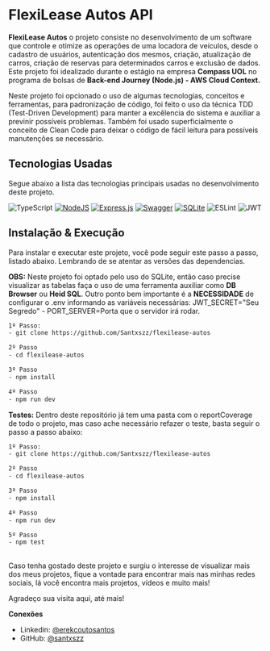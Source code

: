 # FlexiLease Autos API
**FlexiLease Autos** o projeto consiste no desenvolvimento de um software que controle e otimize as operações de uma locadora de veículos, desde o cadastro de usuários, autenticação dos mesmos, criação, atualização de carros, criação de reservas para determinados carros e exclusão de dados.
Este projeto foi idealizado durante o estágio na empresa **Compass UOL** no programa de bolsas de **Back-end Journey (Node.js) - AWS Cloud Context.**

Neste projeto foi opcionado o uso de algumas tecnologias, conceitos e ferramentas, para padronização de código, foi feito o uso da técnica TDD (Test-Driven Development) para manter a excêlencia do sistema e auxiliar a previnir possíveis problemas. Também foi usado superficialmente o conceito de Clean Code para deixar o código de fácil leitura para possíveis manutenções se necessário.

## Tecnologias Usadas
Segue abaixo a lista das tecnologias principais usadas no desenvolvimento deste projeto.

![TypeScript](https://img.shields.io/badge/typescript-%23007ACC.svg?style=for-the-badge&logo=typescript&logoColor=white)
[![NodeJS](https://img.shields.io/badge/node.js-6DA55F?style=for-the-badge&logo=node.js&logoColor=white)](https://nodejs.org/pt)
[![Express.js](https://img.shields.io/badge/express.js-%23404d59.svg?style=for-the-badge&logo=express&logoColor=%2361DAFB)](https://expressjs.com/pt-br/)
[![Swagger](https://img.shields.io/badge/-Swagger-%23Clojure?style=for-the-badge&logo=swagger&logoColor=white)](https://swagger.io/)
[![SQLite](https://img.shields.io/badge/sqlite-%2307405e.svg?style=for-the-badge&logo=sqlite&logoColor=white)](https://www.sqlite.org/)
![ESLint](https://img.shields.io/badge/ESLint-4B3263?style=for-the-badge&logo=eslint&logoColor=white)
![JWT](https://img.shields.io/badge/JWT-black?style=for-the-badge&logo=JSON%20web%20tokens)


## Instalação & Execução
Para instalar e executar este projeto, você pode seguir este passo a passo, listado abaixo. Lembrando de se atentar as versões das dependencias.

**OBS:** Neste projeto foi optado pelo uso do SQLite, então caso precise visualizar as tabelas faça o uso de uma ferramenta auxiliar como **DB Browser** ou **Heid SQL**. Outro ponto bem importante é a **NECESSIDADE** de configurar o .env informando as variáveis necessárias: JWT_SECRET="Seu Segredo" - PORT_SERVER=Porta que o servidor irá rodar.


```bash
1º Passo:
- git clone https://github.com/Santxszz/flexilease-autos

2º Passo
- cd flexilease-autos

3º Passo
- npm install

4º Passo
- npm run dev
```

**Testes:** Dentro deste repositório já tem uma pasta com o reportCoverage de todo o projeto, mas caso ache necessário refazer o teste, basta seguir o passo a passo abaixo:
```bash
1º Passo:
- git clone https://github.com/Santxszz/flexilease-autos

2º Passo
- cd flexilease-autos

3º Passo
- npm install

4º Passo
- npm run dev

5º Passo
- npm test
```
##
Caso tenha gostado deste projeto e surgiu o interesse de visualizar mais dos meus projetos, fique a vontade para encontrar mais nas minhas redes sociais, lá você encontra mais projetos, vídeos e muito mais!

Agradeço sua visita aqui, até mais!

**Conexões**
- Linkedin: [@erekcoutosantos](https://www.linkedin.com/in/erek-couto-santos/)
- GitHub: [@santxszz](https://github.com/Santxszz)
